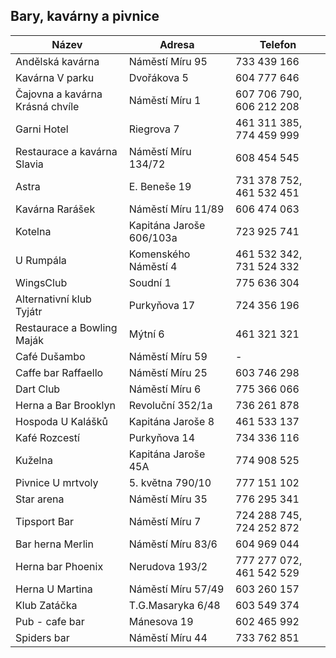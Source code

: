 ## Bary, kavárny a pivnice

| Název                           | Adresa                   | Telefon                  |
| ------------------------------- | ------------------------ | ------------------------ |
| Andělská kavárna                | Náměstí Míru 95          | 733 439 166              |
| Kavárna V parku                 | Dvořákova 5              | 604 777 646              |
| Čajovna a kavárna Krásná chvíle | Náměstí Míru 1           | 607 706 790, 606 212 208 |
| Garni Hotel                     | Riegrova 7               | 461 311 385, 774 459 999 |
| Restaurace a kavárna Slavia     | Náměstí Míru 134/72      | 608 454 545              |
| Astra                           | E. Beneše 19             | 731 378 752, 461 532 451 |
| Kavárna Rarášek                 | Náměstí Míru 11/89       | 606 474 063              |
| Kotelna                         | Kapitána Jaroše 606/103a | 723 925 741              |
| U Rumpála                       | Komenského Náměstí 4     | 461 532 342, 731 524 332 |
| WingsClub                       | Soudní 1                 | 775 636 304              |
| Alternativní klub Tyjátr        | Purkyňova 17             | 724 356 196              |
| Restaurace a Bowling Maják      | Mýtní 6                  | 461 321 321              |
| Café Dušambo                    | Náměstí Míru 59          | -                        |
| Caffe bar Raffaello             | Náměstí Míru 25          | 603 746 298              |
| Dart Club                       | Náměstí Míru 6           | 775 366 066              |
| Herna a Bar Brooklyn            | Revoluční 352/1a         | 736 261 878              |
| Hospoda U Kalášků               | Kapitána Jaroše 8        | 461 533 137              |
| Kafé Rozcestí                   | Purkyňova 14             | 734 336 116              |
| Kuželna                         | Kapitána Jaroše 45A      | 774 908 525              |
| Pivnice U mrtvoly               | 5. května 790/10         | 777 151 102              |
| Star arena                      | Náměstí Míru 35          | 776 295 341              |
| Tipsport Bar                    | Náměstí Míru 7           | 724 288 745, 724 252 872 |
| Bar herna Merlin                | Náměstí Míru 83/6        | 604 969 044              |
| Herna bar Phoenix               | Nerudova 193/2           | 777 277 072, 461 542 529 |
| Herna U Martina                 | Náměstí Míru 57/49       | 603 260 157              |
| Klub Zatáčka                    | T.G.Masaryka 6/48        | 603 549 374              |
| Pub - cafe bar                  | Mánesova 19              | 602 465 992              |
| Spiders bar                     | Náměstí Míru 44          | 733 762 851              |